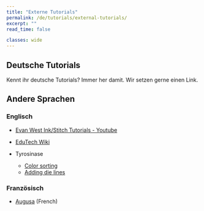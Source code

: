```yaml
---
title: "Externe Tutorials"
permalink: /de/tutorials/external-tutorials/
excerpt: ""
read_time: false

classes: wide
---
```

## Deutsche Tutorials

Kennt ihr deutsche Tutorials? Immer her damit. Wir setzen gerne einen Link.

## Andere Sprachen

### Englisch

* [Evan West Ink/Stitch Tutorials - Youtube](https://www.youtube.com/playlist?list=PLMNtO24YQeCzjclRoMFO-fZFu4TrZUKs3)
* [EduTech Wiki](https://edutechwiki.unige.ch/en/InkStitch)

* Tyrosinase
    * [Color sorting](https://silverseams.com/2020/07/color-sorting-with-ink-stitch/)
    * [Adding die lines](https://silverseams.com/2020/08/adding-die-lines-to-embroidery-designs-with-ink-stitch/)

### Französisch

* [Augusa](http://lyogau.over-blog.com/tag/inkscape%20inkstitch/) (French)
